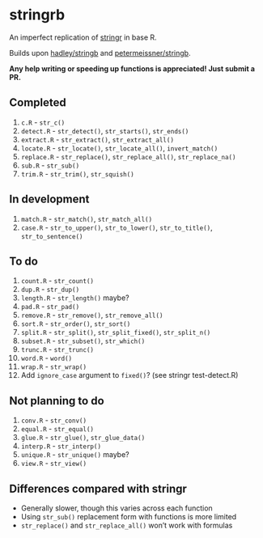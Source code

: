 
<!-- README.md is generated from README.Rmd. Please edit that file -->

# stringrb

<!-- badges: start -->
<!-- badges: end -->

An imperfect replication of
[stringr](https://github.com/tidyverse/stringr) in base R.

Builds upon [hadley/stringb](https://github.com/hadley/stringb) and
[petermeissner/stringb](https://github.com/petermeissner/stringb).

**Any help writing or speeding up functions is appreciated! Just submit
a PR.**

## Completed

1.  `c.R` - `str_c()`
2.  `detect.R` - `str_detect()`, `str_starts()`, `str_ends()`
3.  `extract.R` - `str_extract()`, `str_extract_all()`
4.  `locate.R` - `str_locate()`, `str_locate_all()`, `invert_match()`
5.  `replace.R` - `str_replace()`, `str_replace_all()`,
    `str_replace_na()`
6.  `sub.R` - `str_sub()`
7.  `trim.R` - `str_trim()`, `str_squish()`

## In development

1.  `match.R` - `str_match()`, `str_match_all()`
2.  `case.R` - `str_to_upper()`, `str_to_lower()`, `str_to_title()`,
    `str_to_sentence()`

## To do

1.  `count.R` - `str_count()`
2.  `dup.R` - `str_dup()`
3.  `length.R` - `str_length()` maybe?
4.  `pad.R` - `str_pad()`
5.  `remove.R` - `str_remove()`, `str_remove_all()`
6.  `sort.R` - `str_order()`, `str_sort()`
7.  `split.R` - `str_split()`, `str_split_fixed()`, `str_split_n()`
8.  `subset.R` - `str_subset()`, `str_which()`
9.  `trunc.R` - `str_trunc()`
10. `word.R` - `word()`
11. `wrap.R` - `str_wrap()`
12. Add `ignore_case` argument to `fixed()`? (see stringr test-detect.R)

## Not planning to do

1.  `conv.R` - `str_conv()`
2.  `equal.R` - `str_equal()`
3.  `glue.R` - `str_glue()`, `str_glue_data()`
4.  `interp.R` - `str_interp()`
5.  `unique.R` - `str_unique()` maybe?
6.  `view.R` - `str_view()`

## Differences compared with stringr

-   Generally slower, though this varies across each function
-   Using `str_sub()` replacement form with functions is more limited
-   `str_replace()` and `str_replace_all()` won’t work with formulas
